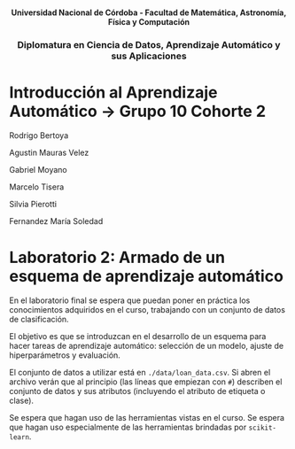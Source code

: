 <center>
<h4>Universidad Nacional de Córdoba - Facultad de Matemática, Astronomía, Física y Computación</h4>
<h3>Diplomatura en Ciencia de Datos, Aprendizaje Automático y sus Aplicaciones</h3>
</center>

<h1> Introducción al Aprendizaje Automático -> Grupo 10 Cohorte 2</h1>

Rodrigo Bertoya

Agustin Mauras Velez 

Gabriel Moyano

Marcelo Tisera

Silvia Pierotti

Fernandez María Soledad   

# Laboratorio 2: Armado de un esquema de aprendizaje automático

En el laboratorio final se espera que puedan poner en práctica los conocimientos adquiridos en el curso, trabajando con un conjunto de datos de clasificación.

El objetivo es que se introduzcan en el desarrollo de un esquema para hacer tareas de aprendizaje automático: selección de un modelo, ajuste de hiperparámetros y evaluación.

El conjunto de datos a utilizar está en `./data/loan_data.csv`. Si abren el archivo verán que al principio (las líneas que empiezan con `#`) describen el conjunto de datos y sus atributos (incluyendo el atributo de etiqueta o clase).

Se espera que hagan uso de las herramientas vistas en el curso. Se espera que hagan uso especialmente de las herramientas brindadas por `scikit-learn`.
